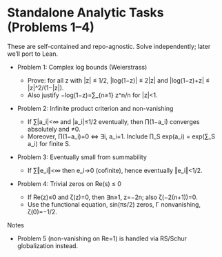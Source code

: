 # Standalone Analytic Tasks (Problems 1–4)

These are self-contained and repo-agnostic. Solve independently; later we’ll port to Lean.

- Problem 1: Complex log bounds (Weierstrass)
  - Prove: for all z with |z| ≤ 1/2, |log(1−z)| ≤ 2|z| and |log(1−z)+z| ≤ |z|^2/(1−|z|).
  - Also justify −log(1−z)=∑_{n≥1} z^n/n for |z|<1.

- Problem 2: Infinite product criterion and non-vanishing
  - If ∑|a_i|<∞ and |a_i|≤1/2 eventually, then ∏(1−a_i) converges absolutely and ≠0.
  - Moreover, ∏(1−a_i)=0 ⇔ ∃i, a_i=1. Include ∏_S exp(a_i) = exp(∑_S a_i) for finite S.

- Problem 3: Eventually small from summability
  - If ∑‖e_i‖<∞ then e_i→0 (cofinite), hence eventually ‖e_i‖<1/2.

- Problem 4: Trivial zeros on Re(s) ≤ 0
  - If Re(z)≤0 and ζ(z)=0, then ∃n≥1, z=−2n; also ζ(−2(n+1))=0.
  - Use the functional equation, sin(πs/2) zeros, Γ nonvanishing, ζ(0)=−1/2.

Notes
- Problem 5 (non-vanishing on Re=1) is handled via RS/Schur globalization instead.

